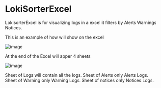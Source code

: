 # LokiSorterExcel
LokisorterExcel is for visualizing logs in a excel it filters by Alerts Warnings Notices.

This is an example of how will show on the excel

![image](https://github.com/NestorGarciaPlatas/LokiSorterExcel/assets/71390692/fbaa20c9-1cee-42aa-becb-2c92c44bf883)


At the end of the Excel will apper 4 sheets 

![image](https://github.com/NestorGarciaPlatas/LokiSorterExcel/assets/71390692/aa12d183-e8c5-4250-831c-1e717facf08c)


Sheet of Logs will contain all the logs.
Sheet of Alerts only Alerts Logs.
Sheet of Warning only Warning Logs.
Sheet of notices only Notices Logs.

